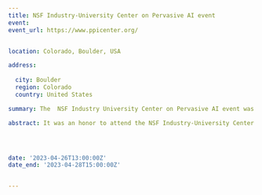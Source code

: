 ```yaml
---
title: NSF Industry-University Center on Pervasive AI event
event:
event_url: https://www.ppicenter.org/


location: Colorado, Boulder, USA

address:
  
  city: Boulder
  region: Colorado
  country: United States

summary: The  NSF Industry University Center on Pervasive AI event was held in Portland, OR, USA organized by Oregon State University in collaboration with CU Boulder University and Oakland University.

abstract: It was an honor to attend the NSF Industry-University Center on Pervasive AI's industry advisory board event in Portland, where I had the opportunity to present my research work on Context-based Refactoring, about the relation between Context and refactorings. Watch My 1mn pitch! [![Watch the video](./ane.jpg)](https://youtu.be/eNbrB_KoMGg)




date: '2023-04-26T13:00:00Z'
date_end: '2023-04-28T15:00:00Z'


---
```







